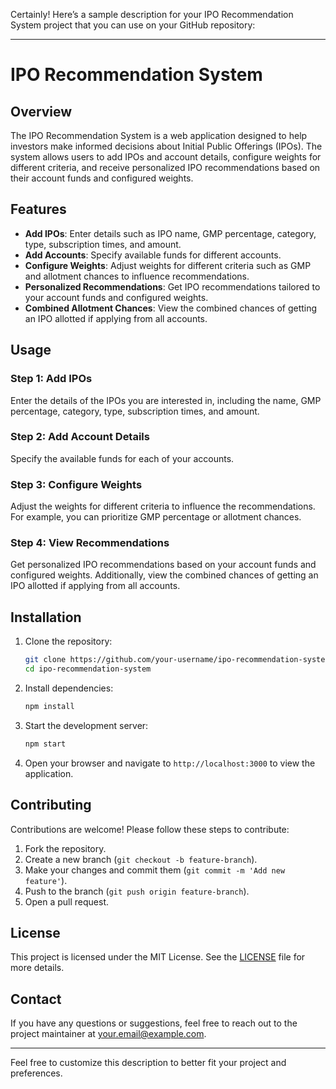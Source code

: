 Certainly! Here’s a sample description for your IPO Recommendation System project that you can use on your GitHub repository:

---

# IPO Recommendation System

## Overview

The IPO Recommendation System is a web application designed to help investors make informed decisions about Initial Public Offerings (IPOs). The system allows users to add IPOs and account details, configure weights for different criteria, and receive personalized IPO recommendations based on their account funds and configured weights.

## Features

- **Add IPOs**: Enter details such as IPO name, GMP percentage, category, type, subscription times, and amount.
- **Add Accounts**: Specify available funds for different accounts.
- **Configure Weights**: Adjust weights for different criteria such as GMP and allotment chances to influence recommendations.
- **Personalized Recommendations**: Get IPO recommendations tailored to your account funds and configured weights.
- **Combined Allotment Chances**: View the combined chances of getting an IPO allotted if applying from all accounts.

## Usage

### Step 1: Add IPOs
Enter the details of the IPOs you are interested in, including the name, GMP percentage, category, type, subscription times, and amount.

### Step 2: Add Account Details
Specify the available funds for each of your accounts.

### Step 3: Configure Weights
Adjust the weights for different criteria to influence the recommendations. For example, you can prioritize GMP percentage or allotment chances.

### Step 4: View Recommendations
Get personalized IPO recommendations based on your account funds and configured weights. Additionally, view the combined chances of getting an IPO allotted if applying from all accounts.

## Installation

1. Clone the repository:
   ```sh
   git clone https://github.com/your-username/ipo-recommendation-system.git
   cd ipo-recommendation-system
   ```

2. Install dependencies:
   ```sh
   npm install
   ```

3. Start the development server:
   ```sh
   npm start
   ```

4. Open your browser and navigate to `http://localhost:3000` to view the application.

## Contributing

Contributions are welcome! Please follow these steps to contribute:

1. Fork the repository.
2. Create a new branch (`git checkout -b feature-branch`).
3. Make your changes and commit them (`git commit -m 'Add new feature'`).
4. Push to the branch (`git push origin feature-branch`).
5. Open a pull request.

## License

This project is licensed under the MIT License. See the [LICENSE](LICENSE) file for more details.

## Contact

If you have any questions or suggestions, feel free to reach out to the project maintainer at your.email@example.com.

---

Feel free to customize this description to better fit your project and preferences.

